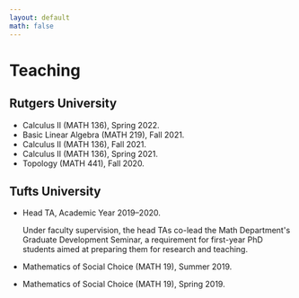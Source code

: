 ```yaml
---
layout: default
math: false
---
```

# Teaching

## Rutgers University
- Calculus II (MATH 136), Spring 2022.
- Basic Linear Algebra (MATH 219), Fall 2021.
- Calculus II (MATH 136), Fall 2021.
- Calculus II (MATH 136), Spring 2021.
- Topology (MATH 441), Fall 2020.

## Tufts University
- Head TA, Academic Year 2019–2020.

    Under faculty supervision, the head TAs co-lead the Math
    Department's Graduate Development Seminar, a 
    requirement for first-year PhD students aimed at preparing
    them for research and teaching.
- Mathematics of Social Choice (MATH 19), Summer 2019.  
- Mathematics of Social Choice (MATH 19), Spring 2019.  
